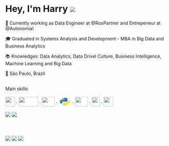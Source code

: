 <h1 align="left">Hey, I'm Harry <img src="https://raw.githubusercontent.com/kaueMarques/kaueMarques/master/hi.gif" height="30px"></h1>

🎯 Currently working as Data Engineer at @RoxPartner and Entrepeneur at @Autonomia!<br>

🎓 Graduated in Systems Analysis and Development - MBA in Big Data and Business Analytics<br>

📚 Knowledges: Data Analytics, Data Drivel Culture, Business Intelligence, Machine Learning and Big Data <br>

📍 São Paulo, Brazil<br>

<br>
Main skills:
<div style="display: inline_block"><br>
  <img align="center" alt="" height="30" width="30" src="https://airflow.apache.org/docs/apache-airflow/stable/_images/pin_large.png"> .
  <img align="center" alt="" height="30" width="60" src="https://deinfo.uepg.br/~alunoso/2020/SO/apacheSpark/imagem/apacheSparkLogoBranco.png"> .
  <img align="center" alt="" height="30" width="40" src="https://www.sophos.com/sites/default/files/2022-02/googlecloud.png"> .
  <img align="center" alt="" height="30" width="40" src="https://raw.githubusercontent.com/devicons/devicon/master/icons/python/python-original.svg"> .
  <img align="center" alt="" height="30" width="40" src="https://assets-global.website-files.com/5abc6c4b0a243a2dc939ee6e/5fdb995550a781d7c0c4ec5f_google-bigquery-logo-1.svg"> .
  <img align="center" alt="" height="30" width="25" src="https://res.cloudinary.com/practicaldev/image/fetch/s--FGYxmMD3--/c_limit%2Cf_auto%2Cfl_progressive%2Cq_auto%2Cw_880/https://dev-to-uploads.s3.amazonaws.com/i/t8ry4vii8zburw6eufvb.png"> .
  <img align="center" alt="" height="30" width="30" src="https://docs.microsoft.com/answers/topics/25409/icon.html?t=168439"> 
 </div>
 <br>

<div align="left">
  <img height="200em" src="https://media.giphy.com/media/scZPhLqaVOM1qG4lT9/giphy.gif"/>
  <img height="200em" src="https://github-readme-stats.vercel.app/api?username=harrydlgs&show_icons=true&theme=dracula&include_all_commits=true&count_private=true"/>
</div>



<br>

<h1></h1>
<div> 
  <a href="https://instagram.com/harrydlg" target="_blank"><img src="https://img.shields.io/badge/-Instagram-%23E4405F?style=for-the-badge&logo=instagram&logoColor=white" target="_blank"></a>
  <a href="https://www.linkedin.com/in/harry-santo-delgado/" target="_blank"><img src="https://img.shields.io/badge/-LinkedIn-%230077B5?style=for-the-badge&logo=linkedin&logoColor=white" target="_blank"></a>
  <a href="https://open.spotify.com/user/hdlgs-de" target="_blank"><img src="https://img.shields.io/badge/Spotify-1ED760?&style=for-the-badge&logo=spotify&logoColor=white" target="_blank"></a>
</div>



